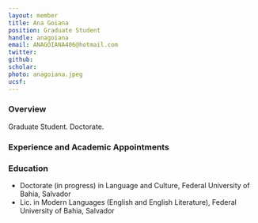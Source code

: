 ```yaml
---
layout: member
title: Ana Goiana
position: Graduate Student
handle: anagoiana
email: ANAGOIANA406@hotmail.com 
twitter:
github:
scholar: 
photo: anagoiana.jpeg
ucsf: 
---
```


### Overview

Graduate Student. Doctorate. 

### Experience and Academic Appointments

### Education
- Doctorate (in progress) in Language and Culture, Federal University of Bahia, Salvador
- Lic. in Modern Languages (English and English Literature), Federal University of Bahia, Salvador
